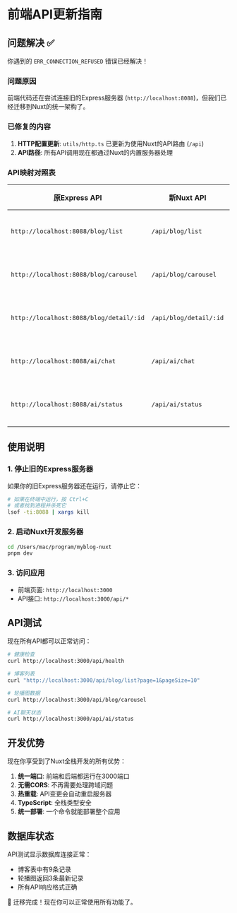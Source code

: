 # 前端API更新指南

## 问题解决 ✅

你遇到的 `ERR_CONNECTION_REFUSED` 错误已经解决！

### 问题原因
前端代码还在尝试连接旧的Express服务器 (`http://localhost:8088`)，但我们已经迁移到Nuxt的统一架构了。

### 已修复的内容
1. **HTTP配置更新**: `utils/http.ts` 已更新为使用Nuxt的API路由 (`/api`)
2. **API路径**: 所有API调用现在都通过Nuxt的内置服务器处理

### API映射对照表

| 原Express API | 新Nuxt API | 状态 |
|--------------|-------------|------|
| `http://localhost:8088/blog/list` | `/api/blog/list` | ✅ 已迁移 |
| `http://localhost:8088/blog/carousel` | `/api/blog/carousel` | ✅ 已迁移 |
| `http://localhost:8088/blog/detail/:id` | `/api/blog/detail/:id` | ✅ 已迁移 |
| `http://localhost:8088/ai/chat` | `/api/ai/chat` | ✅ 已迁移 |
| `http://localhost:8088/ai/status` | `/api/ai/status` | ✅ 已迁移 |

## 使用说明

### 1. 停止旧的Express服务器
如果你的旧Express服务器还在运行，请停止它：
```bash
# 如果在终端中运行，按 Ctrl+C
# 或者找到进程并杀死它
lsof -ti:8088 | xargs kill
```

### 2. 启动Nuxt开发服务器
```bash
cd /Users/mac/program/myblog-nuxt
pnpm dev
```

### 3. 访问应用
- 前端页面: `http://localhost:3000`
- API接口: `http://localhost:3000/api/*`

## API测试

现在所有API都可以正常访问：

```bash
# 健康检查
curl http://localhost:3000/api/health

# 博客列表
curl "http://localhost:3000/api/blog/list?page=1&pageSize=10"

# 轮播图数据
curl http://localhost:3000/api/blog/carousel

# AI聊天状态
curl http://localhost:3000/api/ai/status
```

## 开发优势

现在你享受到了Nuxt全栈开发的所有优势：

1. **统一端口**: 前端和后端都运行在3000端口
2. **无需CORS**: 不再需要处理跨域问题
3. **热重载**: API变更会自动重启服务器
4. **TypeScript**: 全栈类型安全
5. **统一部署**: 一个命令就能部署整个应用

## 数据库状态

API测试显示数据库连接正常：
- 博客表中有9条记录
- 轮播图返回3条最新记录
- 所有API响应格式正确

🎉 迁移完成！现在你可以正常使用所有功能了。
